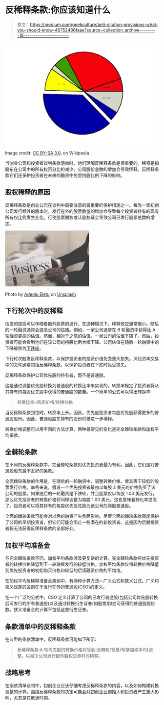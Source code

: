 # 反稀释条款:你应该知道什么

> 原文：<https://medium.com/geekculture/anti-dilution-provisions-what-you-should-know-46752486faae?source=collection_archive---------18----------------------->

![](img/0f0e4a2153b7458a30b62e58bf6b0792.png)

Image credit: [CC BY-SA 3.0](https://creativecommons.org/licenses/by-sa/3.0/), on Wikipedia

当创业公司和投资者谈判条款清单时，他们理解反稀释条款是很重要的。稀释是指股东在公司中的所有权百分比的减少。公司股份总数的增加会导致稀释。反稀释条款它们还保护投资者在未来的融资中免受持股比例下降的影响。

## **股权稀释的原因**

反稀释条款是创业公司在谈判中需要注意的最重要的保护措施之一。每当一家初创公司发行额外的股本时，发行在外的股票数量的增加会导致每个投资者持有的现有所有权比例发生变化。行使股票期权或认股权证会导致公司已发行股票总数的增加。

![](img/c2b9855705ea9ad8f887f08db97afea6.png)

Photo by [Adeolu Eletu](https://unsplash.com/@adeolueletu?utm_source=unsplash&utm_medium=referral&utm_content=creditCopyText) on [Unsplash](https://unsplash.com/s/photos/corporate-stock-certificate?utm_source=unsplash&utm_medium=referral&utm_content=creditCopyText)

## 下行轮次中的反稀释

估值的提高可以伴随着额外股票的发行。在这种情况下，稀释效应通常很小。随后的一轮融资通常会提高公司的估值。例如，一家公司通常在 B 轮融资中获得比 A 轮融资更高的估值。然而，相对于之前的估值，一家公司的估值下降了。然后，投资者可能会看到他们在该公司的持股比例大幅下降。公司估值在随后一轮融资中的下降被称为[下跌轮](https://www.investopedia.com/terms/d/downround.asp)。

下行轮次触发反稀释条款，以保护投资者的投资价值免受重大损失。风险资本交易中的文件通常包括反稀释条款，以保护投资者在下跌时免受损失。

反稀释条款保护公司优先股的持有者，而不是普通股。

这是通过调整优先股转换为普通股的转换比率来实现的。转换率规定了投资者将从其持有的每股优先股中获得的普通股的数量。一个简单的公式可以得出转换率:

> 转换比率=购买价格/转换价格

当反稀释条款到位时，转换率上升。因此，优先股投资者每股优先股获得更多的普通股股份。因此，普通股股东持有的股份将被进一步稀释。

转换价格调整可以用不同的方法计算。两种最常见的变化是完全棘轮条款和加权平均条款。

## **全棘轮条款**

在不同的反稀释条款中，完全棘轮条款对优先投资者最为有利。因此，它们是对普通股股东最不友好的条款。

全面棘轮条款的作用是，在随后的一轮融资中，调整转换价格，使其等于较低的股票发行价格。举例来说，假设一个优先投资者最初以每股 2 美元的价格购买了该公司的股票。如果随后的一轮融资是下跌轮，并且股票仅以每股 1.00 美元发行，那么优先投资者的转换价格将同样调整为每股 1.00 美元。这也意味着转化率提高了。投资者可以将其持有的每股优先股兑换为该公司的两股普通股。

全面的棘轮条款可能会对以后的融资产生负面影响。尽管全面的棘轮条款高度保护了公司的早期投资者，但它们可能会阻止一些潜在的新投资者。这是因为后期投资者将无法获得反稀释条款的全部好处。

## **加权平均准备金**

与完全棘轮条款不同，加权平均条款涉及更复杂的计算。完全棘轮条款将优先投资者的转换价格降低到下一轮融资发行的较低价格。加权平均条款仅将转换价格降低到优先投资者的初始购买价格和较低的后续融资价格的平均值。

在加权平均反稀释准备金类别中，有两种计算方法—广义公式和狭义公式。广义和狭义规定的区别在于发行在外的普通股(CSO)的定义。

在一个广泛的公式中，CSO 定义计算了公司的已发行普通股(包括公司优先股转换后可发行的所有普通股)以及通过转换衍生证券(如股票期权)可获得的普通股股份数。狭义准备金的计算不包括这些衍生证券。

## **条款清单中的反稀释条款**

在典型的条款清单中，反稀释条款可能如下所示:

> 反稀释条款:A 轮优先股的转换价格将受到[全棘轮/宽基/窄基加权平均]调整，以减少公司发行额外股权证券时的稀释。

## **战略思考**

在条款清单谈判中，初创企业应该仔细考虑反稀释条款的内容，以及如何构建转换调整的计算。围绕反稀释条款的决定可能会对初创企业创始人和投资者产生重大影响，尤其是在低迷时期。